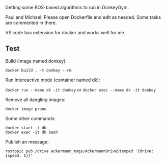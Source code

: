Getting some ROS-based algorithms to run in DonkeyGym.

Paul and Michael: Please open Dockerfile and edit as needed. Some tasks are commented in there.

VS code has extension for docker and works well for me.

## Test

Build (image named donkey): 

`docker build . -t donkey --rm`

Run intereactive mode (container named dk):

`docker run --name dk -it donkey` or `docker exec --name dk -it donkey`

Remove all dangling images:

`docker image prune`

Some other commands:
```
docker start -i dk
docker exec -it dk bash
```
Publish an message:

`rostopic pub /drive ackermann_msgs/AckermannDriveStamped '{drive: {speed: 1}}'`
